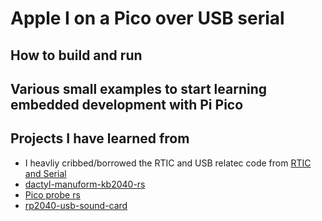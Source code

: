 # Apple I on a Pico over USB serial

## How to build and run

## Various small examples to start learning embedded development with Pi Pico

## Projects I have learned from

* I heavliy cribbed/borrowed the RTIC and USB relatec code from
  [RTIC and Serial](https://github.com/joaocarvalhoopen/Raspberry_Pi_Pico_in_Rust__Proj_Template_with_RTIC_USB-Serial_UF2)
* [dactyl-manuform-kb2040-rs](https://github.com/Nashenas88/dactyl-manuform-kb2040-rs/blob/main/src/main.rs#L80)
* [Pico probe rs](https://github.com/korken89/pico-probe/tree/master/src)
* [rp2040-usb-sound-card](https://github.com/mgottschlag/rp2040-usb-sound-card/blob/b8078b57361c1b08755e5ab5f9992c56457ec18b/src/main.rs#L188)
